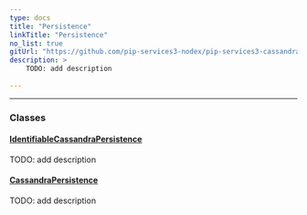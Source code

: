 ```yaml
---
type: docs
title: "Persistence"
linkTitle: "Persistence"
no_list: true
gitUrl: "https://github.com/pip-services3-nodex/pip-services3-cassandra-nodex"
description: >
    TODO: add description
    
---
```

---

<div class="module-body"> 

### Classes

#### [IdentifiableCassandraPersistence](identifiable_cassandra_persistence)
TODO: add description

#### [CassandraPersistence](cassandra_persistence)
TODO: add description

</div>
